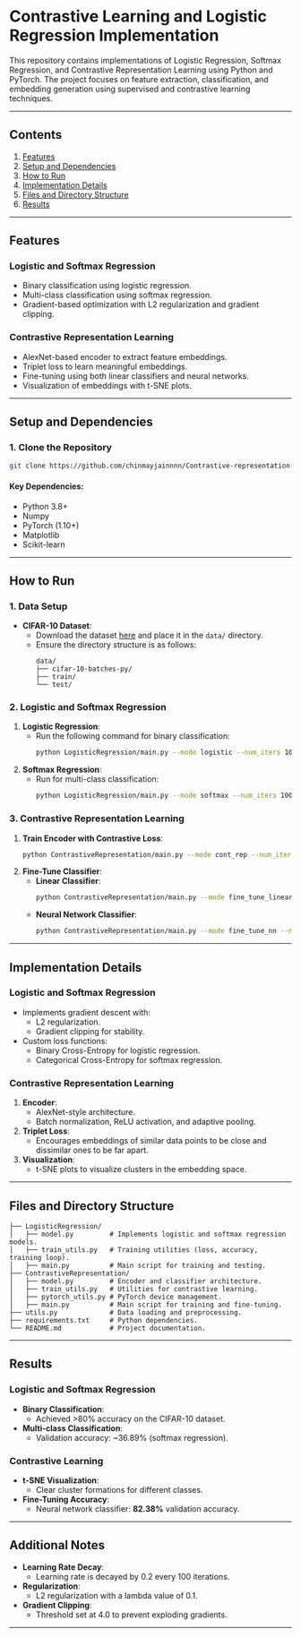 # **Contrastive Learning and Logistic Regression Implementation**

This repository contains implementations of Logistic Regression, Softmax Regression, and Contrastive Representation Learning using Python and PyTorch. The project focuses on feature extraction, classification, and embedding generation using supervised and contrastive learning techniques. 

---

## **Contents**
1. [Features](#features)
2. [Setup and Dependencies](#setup-and-dependencies)
3. [How to Run](#how-to-run)
4. [Implementation Details](#implementation-details)
5. [Files and Directory Structure](#files-and-directory-structure)
6. [Results](#results)

---

## **Features**

### **Logistic and Softmax Regression**
- Binary classification using logistic regression.
- Multi-class classification using softmax regression.
- Gradient-based optimization with L2 regularization and gradient clipping.

### **Contrastive Representation Learning**
- AlexNet-based encoder to extract feature embeddings.
- Triplet loss to learn meaningful embeddings.
- Fine-tuning using both linear classifiers and neural networks.
- Visualization of embeddings with t-SNE plots.

---

## **Setup and Dependencies**

### **1. Clone the Repository**
```bash
git clone https://github.com/chinmayjainnnn/Contrastive-representation-learning
```



#### **Key Dependencies:**
- Python 3.8+
- Numpy
- PyTorch (1.10+)
- Matplotlib
- Scikit-learn

---

## **How to Run**

### **1. Data Setup**
- **CIFAR-10 Dataset**:
  - Download the dataset [here](https://www.cs.toronto.edu/~kriz/cifar.html) and place it in the `data/` directory.
  - Ensure the directory structure is as follows:
    ```
    data/
    ├── cifar-10-batches-py/
    ├── train/
    └── test/
    ```

### **2. Logistic and Softmax Regression**
1. **Logistic Regression**:
    - Run the following command for binary classification:
      ```bash
      python LogisticRegression/main.py --mode logistic --num_iters 1000 --lr 0.01 --batch_size 256
      ```
2. **Softmax Regression**:
    - Run for multi-class classification:
      ```bash
      python LogisticRegression/main.py --mode softmax --num_iters 1000 --lr 0.01 --batch_size 256
      ```

### **3. Contrastive Representation Learning**
1. **Train Encoder with Contrastive Loss**:
    ```bash
    python ContrastiveRepresentation/main.py --mode cont_rep --num_iters 5000 --batch_size 1024 --lr 0.001
    ```
2. **Fine-Tune Classifier**:
   - **Linear Classifier**:
     ```bash
     python ContrastiveRepresentation/main.py --mode fine_tune_linear --num_iters 2000
     ```
   - **Neural Network Classifier**:
     ```bash
     python ContrastiveRepresentation/main.py --mode fine_tune_nn --num_iters 2000
     ```

---

## **Implementation Details**

### **Logistic and Softmax Regression**
- Implements gradient descent with:
  - L2 regularization.
  - Gradient clipping for stability.
- Custom loss functions:
  - Binary Cross-Entropy for logistic regression.
  - Categorical Cross-Entropy for softmax regression.

### **Contrastive Representation Learning**
1. **Encoder**:
   - AlexNet-style architecture.
   - Batch normalization, ReLU activation, and adaptive pooling.
2. **Triplet Loss**:
   - Encourages embeddings of similar data points to be close and dissimilar ones to be far apart.
3. **Visualization**:
   - t-SNE plots to visualize clusters in the embedding space.

---

## **Files and Directory Structure**
```
├── LogisticRegression/
│   ├── model.py         # Implements logistic and softmax regression models.
│   ├── train_utils.py   # Training utilities (loss, accuracy, training loop).
│   ├── main.py          # Main script for training and testing.
├── ContrastiveRepresentation/
│   ├── model.py         # Encoder and classifier architecture.
│   ├── train_utils.py   # Utilities for contrastive learning.
│   ├── pytorch_utils.py # PyTorch device management.
│   ├── main.py          # Main script for training and fine-tuning.
├── utils.py             # Data loading and preprocessing.
├── requirements.txt     # Python dependencies.
└── README.md            # Project documentation.
```

---

## **Results**

### **Logistic and Softmax Regression**
- **Binary Classification**:
  - Achieved >80% accuracy on the CIFAR-10 dataset.
- **Multi-class Classification**:
  - Validation accuracy: ~36.89% (softmax regression).

### **Contrastive Learning**
- **t-SNE Visualization**:
  - Clear cluster formations for different classes.
- **Fine-Tuning Accuracy**:
  - Neural network classifier: **82.38%** validation accuracy.

---

## **Additional Notes**
- **Learning Rate Decay**:
  - Learning rate is decayed by 0.2 every 100 iterations.
- **Regularization**:
  - L2 regularization with a lambda value of 0.1.
- **Gradient Clipping**:
  - Threshold set at 4.0 to prevent exploding gradients.

---
